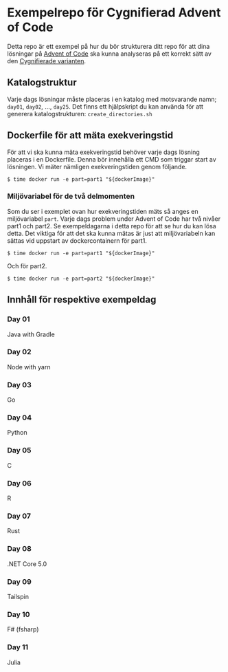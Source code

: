 # Exempelrepo för Cygnifierad Advent of Code
Detta repo är ett exempel på hur du bör strukturera ditt repo för att dina lösningar på [Advent of Code](https://adventofcode.com/) ska kunna analyseras på ett korrekt sätt av den [Cygnifierade varianten](https://cygni.github.io/aoc).

## Katalogstruktur
Varje dags lösningar måste placeras i en katalog med motsvarande namn; `day01`, `day02`, ..., `day25`. Det finns ett hjälpskript du kan använda för att generera katalogstrukturen: `create_directories.sh`

## Dockerfile för att mäta exekveringstid
För att vi ska kunna mäta exekveringstid behöver varje dags lösning placeras i en Dockerfile. Denna bör innehålla ett CMD som triggar start av lösningen. Vi mäter nämligen exekveringstiden genom följande.

```
$ time docker run -e part=part1 "${dockerImage}"
```

### Miljövariabel för de två delmomenten
Som du ser i exemplet ovan hur exekveringstiden mäts så anges en miljövariabel `part`. Varje dags problem under Advent of Code har två nivåer part1 och part2. Se exempeldagarna i detta repo för att se hur du kan lösa detta. Det viktiga för att det ska kunna mätas är just att miljövariabeln kan sättas vid uppstart av dockercontainern för part1.

```
$ time docker run -e part=part1 "${dockerImage}"
```

Och för part2.
```
$ time docker run -e part=part2 "${dockerImage}"
```

## Innhåll för respektive exempeldag

### Day 01
Java with Gradle

### Day 02
Node with yarn

### Day 03
Go

### Day 04
Python

### Day 05
C

### Day 06 
R

### Day 07
Rust

### Day 08
.NET Core 5.0

### Day 09
Tailspin

### Day 10
F# (fsharp)

### Day 11
Julia

